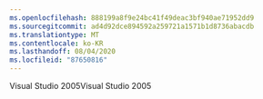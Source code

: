 ```yaml
---
ms.openlocfilehash: 888199a8f9e24bc41f49deac3bf940ae71952dd9
ms.sourcegitcommit: ad4d92dce894592a259721a1571b1d8736abacdb
ms.translationtype: MT
ms.contentlocale: ko-KR
ms.lasthandoff: 08/04/2020
ms.locfileid: "87650816"
---
```

<span data-ttu-id="3c7ce-101">Visual Studio 2005</span><span class="sxs-lookup"><span data-stu-id="3c7ce-101">Visual Studio 2005</span></span>
